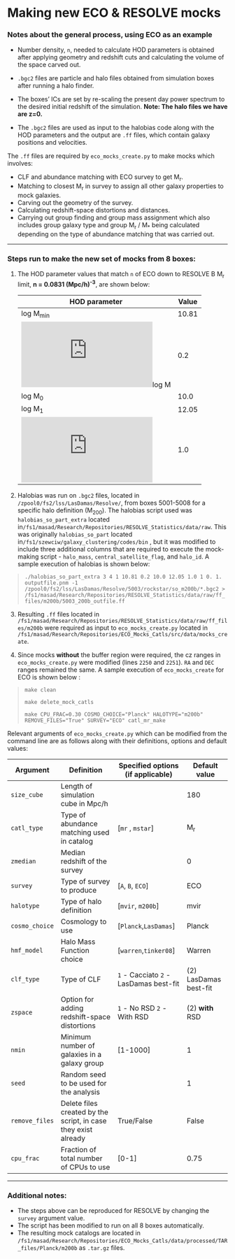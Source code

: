 # Making new ECO & RESOLVE mocks



### Notes about the general process, using ECO as an example



- Number density, `n`, needed to calculate HOD parameters is obtained after applying geometry and redshift cuts and calculating the volume of the space carved out. 

  

- `.bgc2` files are particle and halo files obtained from simulation boxes after running a halo finder. 

  

- The boxes’ ICs are set by re-scaling the present day power spectrum to the desired initial redshift of the simulation. **Note: The halo files we have are z=0.**

  

- The `.bgc2` files are used as input to the halobias code along with the HOD parameters and the output are `.ff` files, which contain galaxy positions and velocities.



The `.ff` files are required by `eco_mocks_create.py` to make mocks which involves:

- CLF and abundance matching with ECO survey to get M<sub>r</sub>.
- Matching to closest M<sub>r</sub> in survey to assign all other galaxy properties to mock galaxies.
- Carving out the geometry of the survey.
- Calculating redshift-space distortions and distances.
- Carrying out group finding and group mass assignment which also includes group galaxy type and group M<sub>r</sub> / M<sub>*</sub> being calculated depending on the type of abundance matching that was carried out. 



------



### Steps run to make the new set of mocks from 8 boxes:



1. The HOD parameter values that match `n` of ECO down to RESOLVE B M<sub>r</sub> limit, **n = 0.0831 (Mpc/h)<sup>-3</sup>**, are shown below:

   | HOD parameter                                                | Value |
   | ------------------------------------------------------------ | ----- |
   | log M<sub>min</sub>                                          | 10.81 |
   | ![equation](http://www.sciweavers.org/tex2img.php?eq=%20%5Csigma%20&bc=White&fc=Black&im=jpg&fs=12&ff=arev&edit=0)log M | 0.2   |
   | log M<sub>0</sub>                                            | 10.0  |
   | log M<sub>1</sub>                                            | 12.05 |
   | ![equation](http://www.sciweavers.org/tex2img.php?eq=%20%5Calpha%20&bc=White&fc=Black&im=jpg&fs=12&ff=arev&edit=0) | 1.0   |

   

2. Halobias was run on `.bgc2` files, located in  `/zpool0/fs2/lss/LasDamas/Resolve/`, from boxes 5001-5008 for a specific halo definition (M<sub>200</sub>). The halobias script used was `halobias_so_part_extra` located in`/fs1/masad/Research/Repositories/RESOLVE_Statistics/data/raw`.  This was originally `halobias_so_part` located in`/fs1/szewciw/galaxy_clustering/codes/bin` , but it was modified to include three additional columns that are required to execute the mock-making script - `halo_mass`, `central_satellite_flag`, and `halo_id`. A sample execution of halobias is shown below:

   

> `./halobias_so_part_extra 3 4 1 10.81 0.2 10.0 12.05 1.0 1 0. 1. outputfile.pnm -1 /zpool0/fs2/lss/LasDamas/Resolve/5003/rockstar/so_m200b/*.bgc2 > /fs1/masad/Research/Repositories/RESOLVE_Statistics/data/raw/ff_files/m200b/5003_200b_outfile.ff`



3. Resulting `.ff` files located in `/fs1/masad/Research/Repositories/RESOLVE_Statistics/data/raw/ff_files/m200b` were required as input to `eco_mocks_create.py` located in `/fs1/masad/Research/Repositories/ECO_Mocks_Catls/src/data/mocks_create`.

4. Since mocks **without** the buffer region were required, the cz ranges in `eco_mocks_create.py` were modified (lines `2250` and `2251`). `RA` and `DEC` ranges remained the same. A sample execution of `eco_mocks_create` for ECO is shown below :



> `make clean`
>
> `make delete_mock_catls`
>
> `make CPU_FRAC=0.30 COSMO_CHOICE="Planck" HALOTYPE="m200b" REMOVE_FILES="True" SURVEY="ECO" catl_mr_make`



Relevant arguments of `eco_mocks_create.py` which can be modified from the command line are as follows along with their definitions, options and default values:

| Argument       | Definition                                                   | Specified options (if applicable)      | Default value         |
| -------------- | ------------------------------------------------------------ | -------------------------------------- | --------------------- |
| `size_cube`    | Length of simulation cube in Mpc/h                           |                                        | 180                   |
| `catl_type`    | Type of abundance matching used in catalog                   | [`mr` , `mstar`]                       | M<sub>r</sub>         |
| `zmedian`      | Median redshift of the survey                                |                                        | 0                     |
| `survey`       | Type of survey to produce                                    | [`A`, `B`, `ECO`]                      | ECO                   |
| `halotype`     | Type of halo definition                                      | [`mvir`, `m200b`]                      | mvir                  |
| `cosmo_choice` | Cosmology to use                                             | [`Planck`,`LasDamas`]                  | Planck                |
| `hmf_model`    | Halo Mass Function choice                                    | [`warren`,`tinker08`]                  | Warren                |
| `clf_type`     | Type of CLF                                                  | `1` - Cacciato `2` - LasDamas best-fit | (2) LasDamas best-fit |
| `zspace`       | Option for adding redshift-space distortions                 | `1` - No RSD `2` - With RSD            | (2) **with** RSD      |
| `nmin`         | Minimum number of galaxies in a galaxy group                 | [1-1000]                               | 1                     |
| `seed`         | Random seed to be used for the analysis                      |                                        | 1                     |
| `remove_files` | Delete files created by the script, in case they exist already | True/False                             | False                 |
| `cpu_frac`     | Fraction of total number of CPUs to use                      | [0-1]                                  | 0.75                  |



------

### Additional notes:

- The steps above can be reproduced for RESOLVE by changing the `survey` argument value.
- The script has been modified to run on all 8 boxes automatically.
- The resulting mock catalogs are located in `/fs1/masad/Research/Repositories/ECO_Mocks_Catls/data/processed/TAR_files/Planck/m200b` as `.tar.gz` files. 